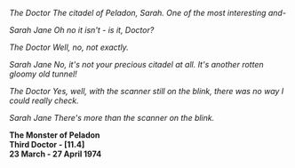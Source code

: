 _The Doctor_ _The citadel of Peladon, Sarah. One of the most interesting and-_

_Sarah Jane_ _Oh no it isn't - is it, Doctor?_

_The Doctor_ _Well, no, not exactly._

_Sarah Jane_ _No, it's not your precious citadel at all. It's another rotten gloomy old tunnel!_

_The Doctor_ _Yes, well, with the scanner still on the blink, there was no way I could really check._

_Sarah Jane_ _There's more than the scanner on the blink._


**The Monster of Peladon  
Third Doctor - [11.4]  
23 March - 27 April 1974**